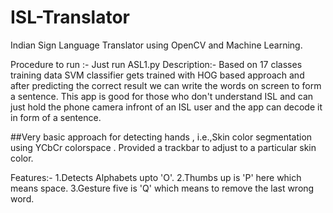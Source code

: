 # ISL-Translator
Indian Sign Language Translator using OpenCV and Machine Learning.

Procedure to run :-
Just run ASL1.py
Description:-
Based on 17 classes training data SVM classifier gets trained with HOG based approach and after predicting the correct result we can write the words on screen to form a sentence.
This app is good for those who don't understand ISL and can just hold the phone camera infront of an ISL user and the app can decode it in form of a sentence.

##Very basic approach for detecting hands , i.e.,Skin color segmentation using YCbCr colorspace . Provided a trackbar to adjust to a particular skin color.


Features:-
1.Detects Alphabets upto 'O'.
2.Thumbs up is 'P' here which means space.
3.Gesture five is 'Q' which means to remove the last wrong word.
